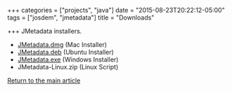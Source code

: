 +++
categories = ["projects", "java"]
date = "2015-08-23T20:22:12-05:00"
tags = ["josdem", "jmetadata"]
title = "Downloads"

+++
JMetadata installers.

* [JMetadata.dmg](/jmetadata/mac_installer) (Mac Installer)
* [JMetadata.deb](/jmetadata/ubuntu_installer) (Ubuntu Installer)
* [JMetadata.exe](/jmetadata/windows_installer) (Windows Installer)
* JMetadata-Linux.zip (Linux Script)

[Return to the main article](/jmetadata/jmetadata)

